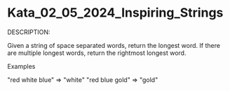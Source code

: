 # Kata_02_05_2024_Inspiring_Strings

DESCRIPTION:

Given a string of space separated words, return the longest word.
If there are multiple longest words, return the rightmost longest word.

Examples

"red white blue"  =>  "white"
"red blue gold"   =>  "gold"

